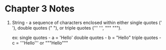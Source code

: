 # Chapter 3 Notes

1) String - a sequence of characters enclosed within either single quotes (' '), double quotes (" "), or triple quotes (''' ''', """ """).

    ex: 
        single quotes - a = 'Hello'
        double quotes - b = "Hello"
        triple quotes - c = '''Hello''' or """Hello"""
